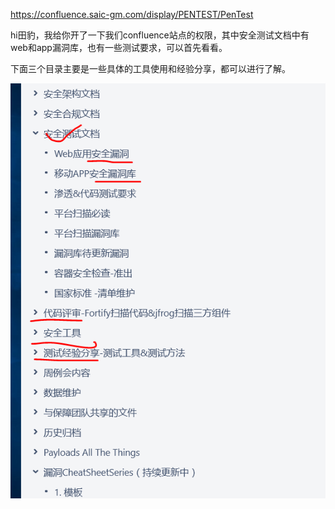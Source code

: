 https://confluence.saic-gm.com/display/PENTEST/PenTest

 

hi田豹，我给你开了一下我们confluence站点的权限，其中安全测试文档中有web和app漏洞库，也有一些测试要求，可以首先看看。

 

下面三个目录主要是一些具体的工具使用和经验分享，都可以进行了解。

 ![image001](assets/黄晓玲/image001.png)


